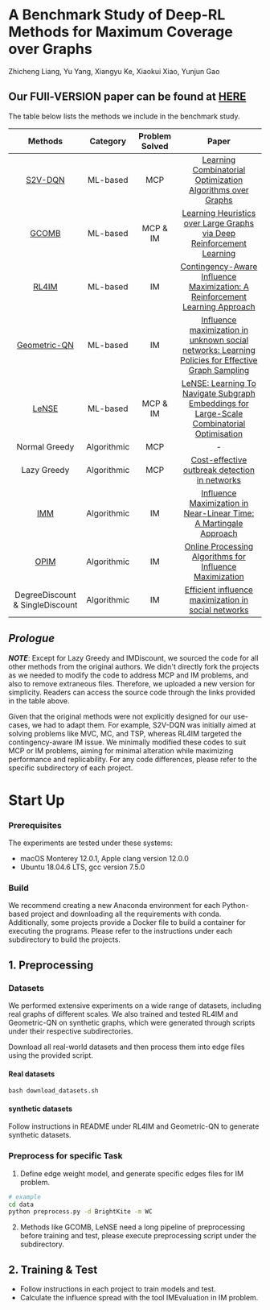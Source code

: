 # A Benchmark Study of Deep-RL Methods for Maximum Coverage over Graphs
Zhicheng Liang, Yu Yang, Xiangyu Ke, Xiaokui Xiao, Yunjun Gao

## **Our FUll-VERSION paper can be found at** [HERE](http://arxiv.org/abs/2406.14697)

The table below lists the methods we include in the benchmark study.


| Methods | Category | Problem Solved | Paper |
|:-:|:-:|:-:|:-:|
|[S2V-DQN][s2v]| ML-based | MCP | [Learning Combinatorial Optimization Algorithms over Graphs](https://arxiv.org/abs/1704.01665)|
|[GCOMB][gcomb]| ML-based | MCP & IM | [Learning Heuristics over Large Graphs via Deep Reinforcement Learning](https://arxiv.org/abs/1903.03332)|
|[RL4IM][rl4im]| ML-based | IM | [Contingency-Aware Influence Maximization: A Reinforcement Learning Approach](https://arxiv.org/abs/2106.07039)|
|[Geometric-QN][gqn]| ML-based | IM | [Influence maximization in unknown social networks: Learning Policies for Effective Graph Sampling](https://arxiv.org/abs/1907.11625)|
|[LeNSE][LeNSE]| ML-based | MCP & IM | [LeNSE: Learning To Navigate Subgraph Embeddings for Large-Scale Combinatorial Optimisation](https://arxiv.org/abs/2205.10106)|
| Normal Greedy | Algorithmic | MCP | - |
| Lazy Greedy | Algorithmic | MCP | [Cost-effective outbreak detection in networks](https://www.cs.cmu.edu/~jure/pubs/detect-kdd07.pdf) |
| [IMM][imm] | Algorithmic | IM | [Influence Maximization in Near-Linear Time: A Martingale Approach](https://doi.org/10.1145/2723372.2723734) |
| [OPIM][opim] | Algorithmic | IM |[Online Processing Algorithms for Influence Maximization](https://dl.acm.org/doi/pdf/10.1145/3183713.3183749)|
| DegreeDiscount & SingleDiscount | Algorithmic | IM | [Efficient influence maximization in social networks](https://dl.acm.org/doi/10.1145/1557019.1557047)|

[s2v]: https://github.com/Hanjun-Dai/graph_comb_opt
[gcomb]: https://github.com/idea-iitd/GCOMB
[rl4im]: https://github.com/Haipeng-Chen/RL4IM-Contingency
[gqn]: https://github.com/kage08/graph_sample_rl
[LeNSE]: https://github.com/davidireland3/LeNSE
[imm]: https://sourceforge.net/projects/im-imm/
[opim]: https://github.com/tangj90/OPIM


## *Prologue*
***NOTE***: Except for Lazy Greedy and IMDiscount, we sourced the code for all other methods from the original authors. We didn't directly fork the projects as we needed to modify the code to address MCP and IM problems, and also to remove extraneous files. Therefore, we uploaded a new version for simplicity. Readers can access the source code through the links provided in the table above.

Given that the original methods were not explicitly designed for our use-cases, we had to adapt them. For example, S2V-DQN was initially aimed at solving problems like MVC, MC, and TSP, whereas RL4IM targeted the contingency-aware IM issue. We minimally modified these codes to suit MCP or IM problems, aiming for minimal alteration while maximizing performance and replicability. For any code differences, please refer to the specific subdirectory of each project.

# Start Up
### Prerequisites
The experiments are tested under these systems:
* macOS Monterey 12.0.1, Apple clang version 12.0.0
* Ubuntu 18.04.6 LTS, gcc version 7.5.0

### Build
We recommend creating a new Anaconda environment for each Python-based project and downloading all the requirements with conda. Additionally, some projects provide a Docker file to build a container for executing the programs. Please refer to the instructions under each subdirectory to build the projects.

## 1. Preprocessing
### Datasets
We performed extensive experiments on a wide range of datasets, including real graphs of different scales. We also trained and tested RL4IM and Geometric-QN on synthetic graphs, which were generated through scripts under their respective subdirectories.

Download all real-world datasets and then process them into edge files using the provided script.

#### Real datasets
```
bash download_datasets.sh
```
#### synthetic datasets
Follow instructions in README under RL4IM and Geometric-QN to generate synthetic datasets.

### Preprocess for specific Task
1. Define edge weight model, and generate specific edges files for IM problem.
```sh
# example
cd data
python preprocess.py -d BrightKite -m WC
```
2. Methods like GCOMB, LeNSE need a long pipeline of preprocessing before training and test, please execute preprocessing script under the subdirectory.

## 2. Training & Test
* Follow instructions in each project to train models and test.
* Calculate the influence spread with the tool IMEvaluation in IM problem.

